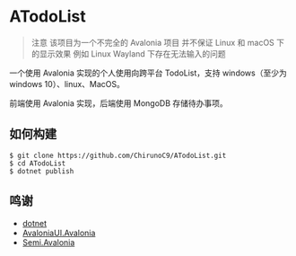 # ATodoList

> 注意
> 该项目为一个不完全的 Avalonia 项目
> 并不保证 Linux 和 macOS 下的显示效果
> 例如 Linux Wayland 下存在无法输入的问题

一个使用 Avalonia 实现的个人使用向跨平台 TodoList，支持 windows（至少为windows 10）、linux、MacOS。

前端使用 Avalonia 实现，后端使用 MongoDB 存储待办事项。

## 如何构建

```shell
$ git clone https://github.com/ChirunoC9/ATodoList.git
$ cd ATodoList
$ dotnet publish
```

## 鸣谢

- [dotnet](https://github.com/microsoft/dotnet)
- [AvaloniaUI.Avalonia](https://github.com/AvaloniaUI/Avalonia)
- [Semi.Avalonia](https://github.com/irihitech/Semi.Avalonia)

